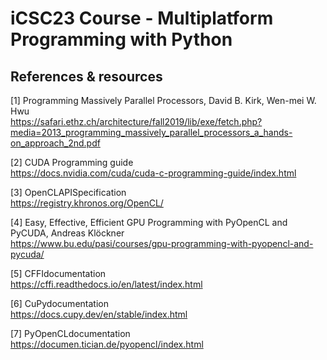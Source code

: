 # iCSC23 Course - Multiplatform Programming with Python

## References & resources

[1] Programming Massively Parallel Processors, David B. Kirk, Wen-mei W. Hwu </br>
https://safari.ethz.ch/architecture/fall2019/lib/exe/fetch.php?media=2013_programming_massively_parallel_processors_a_hands-on_approach_2nd.pdf

[2] CUDA Programming guide </br> 
https://docs.nvidia.com/cuda/cuda-c-programming-guide/index.html

[3] OpenCLAPISpecification </br> 
https://registry.khronos.org/OpenCL/

[4] Easy, Effective, Efficient GPU Programming with PyOpenCL and PyCUDA, Andreas Klöckner </br> 
https://www.bu.edu/pasi/courses/gpu-programming-with-pyopencl-and-pycuda/

[5] CFFIdocumentation </br> 
https://cffi.readthedocs.io/en/latest/index.html

[6] CuPydocumentation </br> 
https://docs.cupy.dev/en/stable/index.html

[7] PyOpenCLdocumentation </br> 
https://documen.tician.de/pyopencl/index.html
